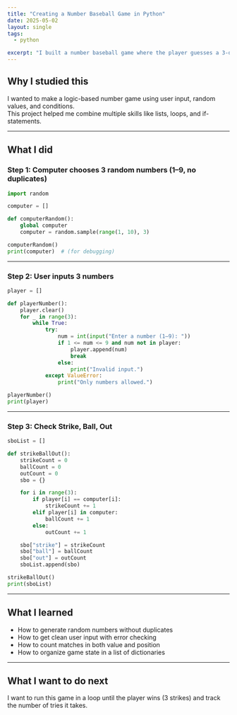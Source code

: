 ```yaml
---
title: "Creating a Number Baseball Game in Python"
date: 2025-05-02
layout: single
tags:
  - python

excerpt: "I built a number baseball game where the player guesses a 3-digit number. The game tells you how many strikes, balls, and outs you got each round."
---
```


## Why I studied this

I wanted to make a logic-based number game using user input, random values, and conditions.  
This project helped me combine multiple skills like lists, loops, and if-statements.

---

## What I did

### Step 1: Computer chooses 3 random numbers (1–9, no duplicates)

```python
import random

computer = []

def computerRandom():
    global computer
    computer = random.sample(range(1, 10), 3)

computerRandom()
print(computer)  # (for debugging)
```

---

### Step 2: User inputs 3 numbers

```python
player = []

def playerNumber():
    player.clear()
    for _ in range(3):
        while True:
            try:
                num = int(input("Enter a number (1–9): "))
                if 1 <= num <= 9 and num not in player:
                    player.append(num)
                    break
                else:
                    print("Invalid input.")
            except ValueError:
                print("Only numbers allowed.")

playerNumber()
print(player)
```

---

### Step 3: Check Strike, Ball, Out

```python
sboList = []

def strikeBallOut():
    strikeCount = 0
    ballCount = 0
    outCount = 0
    sbo = {}

    for i in range(3):
        if player[i] == computer[i]:
            strikeCount += 1
        elif player[i] in computer:
            ballCount += 1
        else:
            outCount += 1

    sbo["strike"] = strikeCount
    sbo["ball"] = ballCount
    sbo["out"] = outCount
    sboList.append(sbo)

strikeBallOut()
print(sboList)
```

---

## What I learned

- How to generate random numbers without duplicates
- How to get clean user input with error checking
- How to count matches in both value and position
- How to organize game state in a list of dictionaries

---

## What I want to do next

I want to run this game in a loop until the player wins (3 strikes) and track the number of tries it takes.
